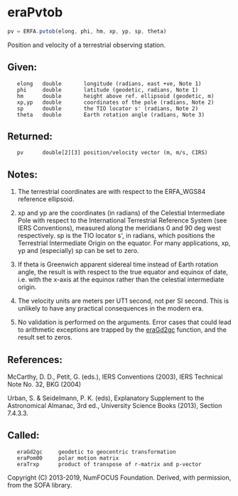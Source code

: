 # eraPvtob

```js
pv = ERFA.pvtob(elong, phi, hm, xp, yp, sp, theta)
```

Position and velocity of a terrestrial observing station.

## Given:
```
   elong   double       longitude (radians, east +ve, Note 1)
   phi     double       latitude (geodetic, radians, Note 1)
   hm      double       height above ref. ellipsoid (geodetic, m)
   xp,yp   double       coordinates of the pole (radians, Note 2)
   sp      double       the TIO locator s' (radians, Note 2)
   theta   double       Earth rotation angle (radians, Note 3)
```

## Returned:
```
   pv      double[2][3] position/velocity vector (m, m/s, CIRS)
```

## Notes:

1) The terrestrial coordinates are with respect to the ERFA_WGS84
   reference ellipsoid.

2) xp and yp are the coordinates (in radians) of the Celestial
   Intermediate Pole with respect to the International Terrestrial
   Reference System (see IERS Conventions), measured along the
   meridians 0 and 90 deg west respectively.  sp is the TIO locator
   s', in radians, which positions the Terrestrial Intermediate
   Origin on the equator.  For many applications, xp, yp and
   (especially) sp can be set to zero.

3) If theta is Greenwich apparent sidereal time instead of Earth
   rotation angle, the result is with respect to the true equator
   and equinox of date, i.e. with the x-axis at the equinox rather
   than the celestial intermediate origin.

4) The velocity units are meters per UT1 second, not per SI second.
   This is unlikely to have any practical consequences in the modern
   era.

5) No validation is performed on the arguments.  Error cases that
   could lead to arithmetic exceptions are trapped by the [eraGd2gc][1]
   function, and the result set to zeros.

## References:

   McCarthy, D. D., Petit, G. (eds.), IERS Conventions (2003),
   IERS Technical Note No. 32, BKG (2004)

   Urban, S. & Seidelmann, P. K. (eds), Explanatory Supplement to
   the Astronomical Almanac, 3rd ed., University Science Books
   (2013), Section 7.4.3.3.

## Called:
```
   eraGd2gc     geodetic to geocentric transformation
   eraPom00     polar motion matrix
   eraTrxp      product of transpose of r-matrix and p-vector
```

Copyright (C) 2013-2019, NumFOCUS Foundation.
Derived, with permission, from the SOFA library.


[1]: era.gd2gc.md

